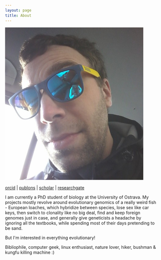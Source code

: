 ```yaml
---
layout: page
title: About
---
```


![me](img/jena.jpg)

[orcid](https://orcid.org/0000-0002-9036-8321) | 
[publons](https://publons.com/researcher/2915880/jan-koci/) | 
[scholar](https://scholar.google.com/citations?user=T-A4CwMAAAAJ&hl=en&oi=sra) | 
[researchgate](https://www.researchgate.net/profile/Jan_Koci2)

I am currently a PhD student of biology at the University of Ostrava. My projects mostly revolve around evolutionary genomics of a really weird fish - European loaches, which hybridize between species, lose sex like car keys, then switch to clonality like no big deal, find and keep foreign genomes just in case, and generally give geneticists a headache by ignoring all the textbooks, while spending most of their days pretending to be sand.

But I'm interested in everything evolutionary!

Bibliophile, computer geek, linux enthusiast, nature lover, hiker, bushman & kungfu killing machine :)

